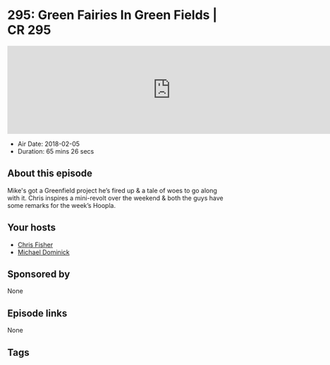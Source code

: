 # 295: Green Fairies In Green Fields | CR 295

<iframe src="https://player.fireside.fm/v2/MLf2ZzhC+HUOlbxkM?theme=dark" width="740" height="200" frameborder="0" scrolling="no"></iframe>

* Air Date: 2018-02-05
* Duration: 65 mins 26 secs

## About this episode

Mike's got a Greenfield project he’s fired up & a tale of woes to go along with it. Chris inspires a mini-revolt over the weekend & both the guys have some remarks for the week’s Hoopla.

## Your hosts
* [Chris Fisher](https://coder.show/hosts/chrislas)
* [Michael Dominick](https://coder.show/hosts/michael)

## Sponsored by

None



## Episode links

None



## Tags

